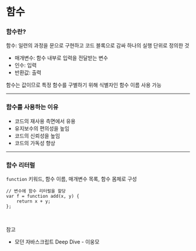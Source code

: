 # 함수

### 함수란?

함수: 일련의 과정을 문으로 구현하고 코드 블록으로 감싸 하나의 실행 단위로 정의한 것

- 매개변수: 함수 내부로 입력을 전달받는 변수
- 인수: 입력
- 반환값: 출력

함수는 값이므로 특정 함수를 구별하기 위해 식별자인 함수 이름 사용 가능

---

### 함수를 사용하는 이유

- 코드의 재사용 측면에서 유용
- 유지보수의 편의성을 높임
- 코드의 신뢰성을 높임
- 코드의 가독성 향상

---

### 함수 리터럴

`function` 키워드, 함수 이름, 매개변수 목록, 함수 몸체로 구성

```
// 변수에 함수 리터럴을 할당
var f = function add(x, y) {
    return x + y;
};
```

<br>

참고

- 모던 자바스크립트 Deep Dive - 이웅모
